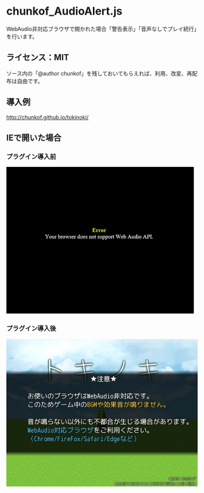 # chunkof_AudioAlert.js

WebAudio非対応ブラウザで開かれた場合「警告表示」「音声なしでプレイ続行」を行います。

## ライセンス：MIT

ソース内の「@author chunkof」を残しておいてもらえれば、利用、改変、再配布は自由です。

## 導入例
http://chunkof.github.io/tokinoki/

## IEで開いた場合

### プラグイン導入前
![before](before.png)

### プラグイン導入後
![after](after.jpg)
